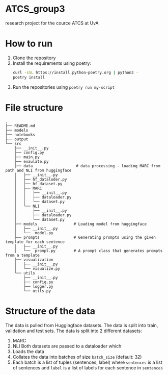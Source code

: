# ATCS_group3
research project for the cource ATCS at UvA

# How to run
1. Clone the repository
2. Install the requirements using poetry:
    ```bash
    curl -sSL https://install.python-poetry.org | python3 -
    poetry install
    ```
3. Run the repositories using `poetry run my-script`
   
# File structure
```
.
├── README.md
├── models
├── notebooks
├── output
└── src
    ├── __init__.py
    ├── config.py
    ├── main.py
    ├── evaulate.py
    ├── data                   # data processing - loading MARC from path and NLI from huggingface
    │   ├── __init__.py
    │   ├── hf_dataloder.py
    │   ├── hf_dataset.py
    │   ├── MARC
    │   │   ├── __init__.py
    │   │   ├── dataloader.py
    │   │   └── dataset.py
    │   └── NLI
    │       ├── __init__.py 
    │       ├── dataloader.py
    │       └── dataset.py
    ├── models                # Loading model from huggingface
    │   ├── __init__.py
    │   └──  model.py
    ├── prompts               # Generating prompts using the given template for each sentence
    │   ├── __init__.py
    │   └──  prompt.py        # A prompt class that generates prompts from a template
    ├── visualization
    │   ├── __init__.py
    │   └── visualize.py
    └── utils
        ├── __init__.py
        ├── config.py
        ├── logger.py
        └── utils.py
```

# Structure of the data
The data is pulled from Huggingface datasets. The data is split into train, validation and test sets. The data is split into 2 different datasets:
1. MARC
2. NLI
Both datasets are passed to a dataloader which
1. Loads the data
2. Collates the data into batches of size `batch_size` (default: 32)
3. Each batch is a list of tuples (sentences, label) where `sentences` is a list of sentences and `label` is a list of labels for each sentence in `sentences`